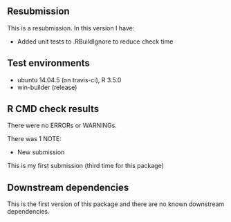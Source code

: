## Resubmission

This is a resubmission.  In this version I have:

* Added unit tests to .RBuildIgnore to reduce check time

## Test environments
* ubuntu 14.04.5 (on travis-ci), R 3.5.0
* win-builder (release)

## R CMD check results
There were no ERRORs or WARNINGs. 

There was 1 NOTE:

* New submission

This is my first submission (third time for this package) 

## Downstream dependencies
This is the first version of this package and there are no known downstream dependencies. 


